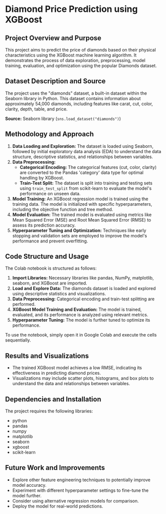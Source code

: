# Diamond Price Prediction using XGBoost

## Project Overview and Purpose

This project aims to predict the price of diamonds based on their physical characteristics using the XGBoost machine learning algorithm. It demonstrates the process of data exploration, preprocessing, model training, evaluation, and optimization using the popular Diamonds dataset.

## Dataset Description and Source

The project uses the "diamonds" dataset, a built-in dataset within the Seaborn library in Python. This dataset contains information about approximately 54,000 diamonds, including features like carat, cut, color, clarity, depth, table, and price. 

**Source:** Seaborn library (`sns.load_dataset("diamonds")`)


## Methodology and Approach

1. **Data Loading and Exploration:** The dataset is loaded using Seaborn, followed by initial exploratory data analysis (EDA) to understand the data structure, descriptive statistics, and relationships between variables.
2. **Data Preprocessing:**
    - **Categorical Encoding:** The categorical features (cut, color, clarity) are converted to the Pandas 'category' data type for optimal handling by XGBoost.
    - **Train-Test Split:** The dataset is split into training and testing sets using `train_test_split` from scikit-learn to evaluate the model's performance on unseen data.
3. **Model Training:** An XGBoost regression model is trained using the training data. The model is initialized with specific hyperparameters, including the objective function and tree method.
4. **Model Evaluation:** The trained model is evaluated using metrics like Mean Squared Error (MSE) and Root Mean Squared Error (RMSE) to assess its prediction accuracy.
5. **Hyperparameter Tuning and Optimization:** Techniques like early stopping and validation sets are employed to improve the model's performance and prevent overfitting.

## Code Structure and Usage

The Colab notebook is structured as follows:

1. **Import Libraries:** Necessary libraries like pandas, NumPy, matplotlib, seaborn, and XGBoost are imported.
2. **Load and Explore Data:** The diamonds dataset is loaded and explored using descriptive statistics and visualizations.
3. **Data Preprocessing:** Categorical encoding and train-test splitting are performed.
4. **XGBoost Model Training and Evaluation:** The model is trained, evaluated, and its performance is analyzed using relevant metrics.
5. **Hyperparameter Tuning:** The model is further tuned to optimize its performance.

To use the notebook, simply open it in Google Colab and execute the cells sequentially.

## Results and Visualizations

- The trained XGBoost model achieves a low RMSE, indicating its effectiveness in predicting diamond prices.
- Visualizations may include scatter plots, histograms, and box plots to understand the data and relationships between variables.

## Dependencies and Installation

The project requires the following libraries:
- python
- pandas
- numpy
- matplotlib
- seaborn
- xgboost
- scikit-learn

## Future Work and Improvements

- Explore other feature engineering techniques to potentially improve model accuracy.
- Experiment with different hyperparameter settings to fine-tune the model further.
- Consider using alternative regression models for comparison.
- Deploy the model for real-world predictions.

